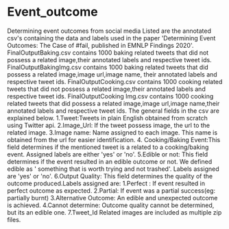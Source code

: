 # Event_outcome
Determining event outcomes from social media
Listed are the annotated csv's containing the data and labels used in the paper 'Determining Event Outcomes: The Case of #fail, published in EMNLP Findings 2020'.
FinalOutputBaking.csv contains 1000 baking related tweets that did not possess a related image,their annotated  labels and respective tweet ids.
FinalOutputBakingImg.csv contains 1000 baking related tweets that did possess a related image,image url,image name, their annotated  labels and respective tweet ids.
FinalOutputCooking.csv contains 1000 cooking related tweets that did not possess a related image,their annotated  labels and respective tweet ids.
FinalOutputCooking Img.csv contains 1000 cooking related tweets that did possess a related image,image url,image name,their annotated  labels and respective tweet ids.
The general fields in the csv are explained below.
  1.Tweet:Tweets in plain English obtained from scratch using Twitter api.
  2.Image_Url: If the tweet possess image, the url to the related image.
  3.Image name: Name assigned to each image. This name is obtained from the url for easier identification.
  4. Cooking/Baking Event:This field determines if the mentioned tweet is a related to a cooking/baking  event. Assigned labels are either 'yes' or 'no'.
  5.Edible or not: This field determines if the event resulted in an edible outcome or not. We defined edible as ' something that is worth trying and not trashed'. Labels assigned are 'yes' or 'no'.
  6.Output Quality: This field determines the quality of the outcome produced.Labels assigned are:
          1.Perfect : If event resulted in perfect outcome as expected.
          2.Partial: If event was a partial success(eg: partially burnt)
          3.Alternative Outcome: An edible and unexpected outcome is achieved.
          4.Cannot determine: Outcome quality cannot be determined, but its an edible one.
  7.Tweet_Id
Related images are included as multiple zip files.
